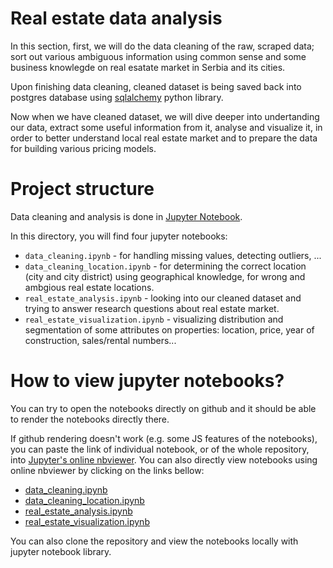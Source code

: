 # Real estate data analysis

In this section, first, we will do the data cleaning of the raw, scraped data; sort out various ambiguous information using common sense and some business knowlegde on real esatate market in Serbia and its cities.

Upon finishing data cleaning, cleaned dataset is being saved back into postgres database using [sqlalchemy](https://www.sqlalchemy.org/) python library.

Now when we have cleaned dataset, we will dive deeper into undertanding our data, extract some useful information from it, analyse and visualize it, in order to better understand local real estate market and to prepare the data for building various pricing models.


# Project structure
Data cleaning and analysis is done in [Jupyter Notebook](https://jupyter.org/).

In this directory, you will find four jupyter notebooks:
- `data_cleaning.ipynb` - for handling missing values, detecting outliers, ... 
- `data_cleaning_location.ipynb` - for determining the correct location (city and city district) using geographical knowledge, for wrong and ambgious real estate locations.
- `real_estate_analysis.ipynb` - looking into our cleaned dataset and trying to answer research questions about real estate market.
- `real_estate_visualization.ipynb` - visualizing distribution and segmentation of some attributes on properties: location, price, year of construction, sales/rental numbers... 


# How to view jupyter notebooks?

You can try to open the notebooks directly on github and it should be able to render the notebooks directly there.

If github rendering doesn't work (e.g. some JS features of the notebooks), you can paste the link of individual notebook, or of the whole repository, into [Jupyter's online nbviewer](https://nbviewer.jupyter.org/).
You can also directly view notebooks using online nbviewer by clicking on the links bellow:
- [data_cleaning.ipynb](https://nbviewer.jupyter.org/github/krivi95/real-estate-market-analysis/blob/master/src/data%20analysis/data_cleaning.ipynb)
- [data_cleaning_location.ipynb](https://nbviewer.jupyter.org/github/krivi95/real-estate-market-analysis/blob/master/src/data%20analysis/data_cleaning_location.ipynb)
- [real_estate_analysis.ipynb](https://nbviewer.jupyter.org/github/krivi95/real-estate-market-analysis/blob/master/src/data%20analysis/real_estate_analysis.ipynb)
- [real_estate_visualization.ipynb](https://nbviewer.jupyter.org/github/krivi95/real-estate-market-analysis/blob/master/src/data%20analysis/real_estate_visualization.ipynb)

You can also clone the repository and view the notebooks locally with jupyter notebook library.
